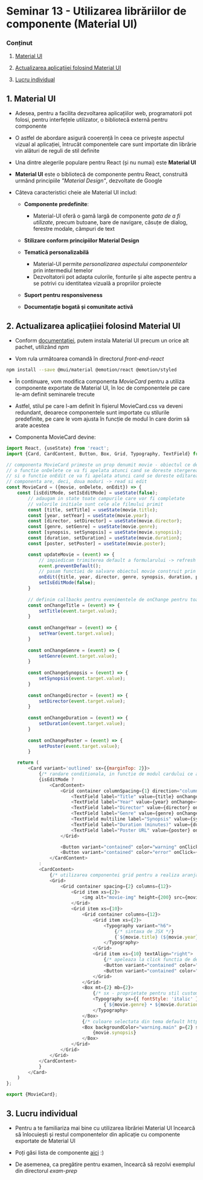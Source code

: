 # Seminar 13 - Utilizarea librăriilor de componente (Material UI)

### Conținut

1. [Material UI](#1-material-ui)

2. [Actualizarea aplicațiiei folosind Material UI](#2-actualizarea-aplica%C8%9Biiei-folosind-material-ui)

3. [Lucru individual](#3-lucru-individual)

## 1. Material UI

- Adesea, pentru a facilita dezvoltarea aplicațiilor web, programatorii pot folosi, pentru interfețele utilizator, o bibliotecă externă pentru componente

- O astfel de abordare asigură cooerență în ceea ce privește aspectul vizual al aplicației, întrucât componentele care sunt importate din librărie vin alături de reguli de stil definite

- Una dintre alegerile populare pentru React (și nu numai) este **Material UI**

- **Material UI** este o bibliotecă de componente pentru React, construită urmând principiile _"Material Design"_, dezvoltate de Google

- Câteva caracteristici cheie ale Material UI includ:

    - **Componente predefinite**: 
        - Material-UI oferă o gamă largă de componente _gata de a fi utilizate_, precum butoane, bare de navigare, căsuțe de dialog, ferestre modale, câmpuri de text

    - **Stilizare conform principiilor Material Design**

    - **Tematică personalizabilă**
        - Material-UI permite _personalizarea aspectului componentelor_ prin intermediul temelor
        - Dezvoltatorii pot adapta culorile, fonturile și alte aspecte pentru a se potrivi cu identitatea vizuală a propriilor proiecte

    - **Suport pentru responsiveness**

    - **Documentație bogată și comunitate activă**

## 2. Actualizarea aplicațiiei folosind Material UI

- Conform [documentației](https://mui.com/material-ui/getting-started/installation/), putem instala Material UI precum un orice alt pachet, utilizând _npm_

- Vom rula următoarea comandă în directorul _front-end-react_

```sh
npm install --save @mui/material @emotion/react @emotion/styled
```

- În continuare, vom modifica componenta _MovieCard_ pentru a utiliza componente exportate de Material UI, în loc de componentele pe care le-am definit seminarele trecute

- Astfel, stilul pe care l-am definit în fișierul MovieCard.css va deveni redundant, deoarece componentele sunt importate cu stilurile predefinite, pe care le vom ajusta în funcție de modul în care dorim să arate acestea

- Componenta MovieCard devine:
```js
import React, {useState} from 'react';
import {Card, CardContent, Button, Box, Grid, Typography, TextField} from '@mui/material';

// componenta MovieCard primeste un prop denumit movie - obiectul ce descrie un film
// o functie onDelete ce va fi apelata atunci cand se doreste stergerea unui element
// si o functie onEdit ce va fi apelata atunci cand se doreste editarea unui film
// componenta are, deci, doua moduri -> read si edit
const MovieCard = ({movie, onDelete, onEdit}) => {
    const [isEditMode, setIsEditMode] = useState(false);
        // adaugam in state toate campurile care vor fi completate
        // valorile initiale sunt cele ale filmului primit
        const [title, setTitle] = useState(movie.title);
        const [year, setYear] = useState(movie.year);
        const [director, setDirector] = useState(movie.director);
        const [genre, setGenre] = useState(movie.genre);
        const [synopsis, setSynopsis] = useState(movie.synopsis);
        const [duration, setDuration] = useState(movie.duration);
        const [poster, setPoster] = useState(movie.poster);

        const updateMovie = (event) => {
            // impiedicam trimiterea default a formularului -> refresh paginii
            event.preventDefault();
            // pasam functiei de salvare obiectul movie construit prin completarea formularului
            onEdit({title, year, director, genre, synopsis, duration, poster, id: movie.id});
            setIsEditMode(false);
        }
    
        // definim callbacks pentru evenimentele de onChange pentru toate inputurile
        const onChangeTitle = (event) => {
            setTitle(event.target.value);
        }
    
        const onChangeYear = (event) => {
            setYear(event.target.value);
        }
    
        const onChangeGenre = (event) => {
            setGenre(event.target.value);
        }
    
        const onChangeSynopsis = (event) => {
            setSynopsis(event.target.value);
        }
    
        const onChangeDirector = (event) => {
            setDirector(event.target.value);
        }
    
        const onChangeDuration = (event) => {
            setDuration(event.target.value);
        }
    
        const onChangePoster = (event) => {
            setPoster(event.target.value);
        }

    return (
        <Card variant='outlined' sx={{marginTop: 2}}>
            {/* randare conditionala, in functie de modul cardului ce afiseaza filmul - read/edit */}
            {isEditMode ? 
                <CardContent>
                    <Grid container columnSpacing={1} direction="column">
                        <TextField label="Title" value={title} onChange={onChangeTitle} type="text" id="title" name="title" required/><br/>
                        <TextField label="Year" value={year} onChange={onChangeYear} type="number" id="year" name="year" required/><br/>
                        <TextField label="Director" value={director} onChange={onChangeDirector} type="text" id="director" name="director" required/><br/>
                        <TextField label="Genre" value={genre} onChange={onChangeGenre} type="text" id="genre" name="genre" required/><br/>
                        <TextField multiline label="Synopsis" value={synopsis} onChange={onChangeSynopsis} id="synopsis" name="synopsis" required></TextField><br/>
                        <TextField label="Duration (minutes)" value={duration} onChange={onChangeDuration} type="number" id="duration" name="duration" required/><br/>
                        <TextField label="Poster URL" value={poster} onChange={onChangePoster} type="url" id="poster" name="poster" required/><br/>
                    </Grid>

                    <Button variant="contained" color="warning" onClick={updateMovie} sx={{marginRight: 1}}>Save</Button>
                    <Button variant="contained" color="error" onClick={() => setIsEditMode(false)}>Abort changes</Button>
                </CardContent>
            :
            <CardContent>
                {/* utilizarea componentei grid pentru a realiza aranjarea si spatierea elementelor */}
                <Grid>
                    <Grid container spacing={2} columns={12}>
                        <Grid item xs={2}>
                            <img alt="movie-img" height={200} src={movie.poster}/>
                        </Grid>
                        <Grid item xs={10}>
                            <Grid container columns={12}>
                                <Grid item xs={2}>
                                    <Typography variant="h6">
                                        {/* sintaxa de JSX */}
                                        {`${movie.title} (${movie.year})`}
                                    </Typography>
                                </Grid>
                                <Grid item xs={10} textAlign="right">
                                    {/* apeleaza la click functia de delete primita prin props si trimite filmul drept parametru */}
                                    <Button variant="contained" color="error" onClick={() => onDelete(movie)} sx={{marginRight: 1}}>X</Button>
                                    <Button variant="contained" color="warning" onClick={() => setIsEditMode(true)}>Edit</Button>
                                </Grid>
                            </Grid>
                            <Box mt={2} mb={2}>
                                {/* sx - proprietate pentru stil custom */}
                                <Typography sx={{ fontStyle: 'italic' }}>
                                    {`${movie.genre} • ${movie.duration} minutes • ${movie.director}`}
                                </Typography> 
                            </Box>
                            {/* culoare selectata din tema default https://mui.com/material-ui/customization/palette/ */}
                            <Box backgroundColor="warning.main" p={2} sx={{borderRadius: 5}} color="white">
                                {movie.synopsis}
                            </Box>
                        </Grid>
                    </Grid>
                </Grid>
            </CardContent>
            }
        </Card>
    )
};

export {MovieCard};
```

## 3. Lucru individual

- Pentru a te familiariza mai bine cu utilizarea librăriei Material UI încearcă să înlocuiești și restul componentelor din aplicație cu componente exportate de Material UI

- Poți găsi lista de componente [aici](https://mui.com/material-ui/all-components/) :)

- De asemenea, ca pregătire pentru examen, încearcă să rezolvi exemplul din directorul _exam-prep_
